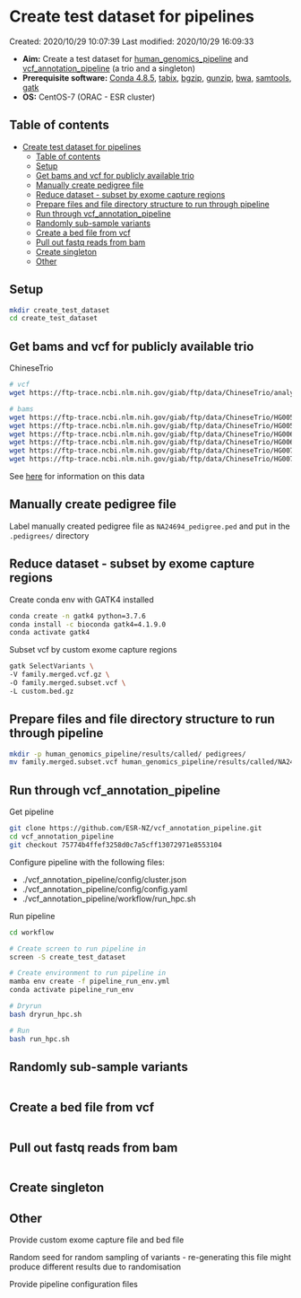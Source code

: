 # Create test dataset for pipelines

Created: 2020/10/29 10:07:39
Last modified: 2020/10/29 16:09:33

- **Aim:** Create a test dataset for [human_genomics_pipeline](https://github.com/ESR-NZ/human_genomics_pipeline) and [vcf_annotation_pipeline](https://github.com/ESR-NZ/vcf_annotation_pipeline) (a trio and a singleton)
- **Prerequisite software:**  [Conda 4.8.5](https://docs.conda.io/projects/conda/en/latest/index.html), [tabix](http://www.htslib.org/doc/tabix.html), [bgzip](http://www.htslib.org/doc/bgzip.html), [gunzip](https://linux.die.net/man/1/gunzip), [bwa](http://bio-bwa.sourceforge.net/), [samtools](http://www.htslib.org/), [gatk](https://anaconda.org/bioconda/gatk4)
- **OS:** CentOS-7 (ORAC - ESR cluster)

## Table of contents

- [Create test dataset for pipelines](#create-test-dataset-for-pipelines)
  - [Table of contents](#table-of-contents)
  - [Setup](#setup)
  - [Get bams and vcf for publicly available trio](#get-bams-and-vcf-for-publicly-available-trio)
  - [Manually create pedigree file](#manually-create-pedigree-file)
  - [Reduce dataset - subset by exome capture regions](#reduce-dataset---subset-by-exome-capture-regions)
  - [Prepare files and file directory structure to run through pipeline](#prepare-files-and-file-directory-structure-to-run-through-pipeline)
  - [Run through vcf_annotation_pipeline](#run-through-vcf_annotation_pipeline)
  - [Randomly sub-sample variants](#randomly-sub-sample-variants)
  - [Create a bed file from vcf](#create-a-bed-file-from-vcf)
  - [Pull out fastq reads from bam](#pull-out-fastq-reads-from-bam)
  - [Create singleton](#create-singleton)
  - [Other](#other)


## Setup

```bash
mkdir create_test_dataset
cd create_test_dataset
```

## Get bams and vcf for publicly available trio

ChineseTrio

```bash
# vcf
wget https://ftp-trace.ncbi.nlm.nih.gov/giab/ftp/data/ChineseTrio/analysis/RTG_RTGJointTrio_06062019/GRCh37/family.merged.vcf.gz

# bams
wget https://ftp-trace.ncbi.nlm.nih.gov/giab/ftp/data/ChineseTrio/HG005_NA24631_son/NIST_Stanford_Illumina_6kb_matepair/bams/HG005.mate_pair.sorted.bam
wget https://ftp-trace.ncbi.nlm.nih.gov/giab/ftp/data/ChineseTrio/HG005_NA24631_son/NIST_Stanford_Illumina_6kb_matepair/bams/HG005.mate_pair.sorted.bam.bai
wget https://ftp-trace.ncbi.nlm.nih.gov/giab/ftp/data/ChineseTrio/HG006_NA24694-huCA017E_father/NIST_Stanford_Illumina_6kb_matepair/bams/HG006.mate_pair.sorted.bam
wget https://ftp-trace.ncbi.nlm.nih.gov/giab/ftp/data/ChineseTrio/HG006_NA24694-huCA017E_father/NIST_Stanford_Illumina_6kb_matepair/bams/HG006.mate_pair.sorted.bam.bai
wget https://ftp-trace.ncbi.nlm.nih.gov/giab/ftp/data/ChineseTrio/HG007_NA24695-hu38168_mother/NIST_Stanford_Illumina_6kb_matepair/bams/HG007.mate_pair.sorted.bam
wget https://ftp-trace.ncbi.nlm.nih.gov/giab/ftp/data/ChineseTrio/HG007_NA24695-hu38168_mother/NIST_Stanford_Illumina_6kb_matepair/bams/HG007.mate_pair.sorted.bam.bai
```

See [here](https://ftp-trace.ncbi.nlm.nih.gov/giab/ftp/data/ChineseTrio/analysis/RTG_RTGJointTrio_06062019/GRCh37/README.md) for information on this data

## Manually create pedigree file

Label manually created pedigree file as `NA24694_pedigree.ped` and put in the `.pedigrees/` directory

## Reduce dataset - subset by exome capture regions

Create conda env with GATK4 installed

```bash
conda create -n gatk4 python=3.7.6
conda install -c bioconda gatk4=4.1.9.0
conda activate gatk4
```

Subset vcf by custom exome capture regions

```bash
gatk SelectVariants \
-V family.merged.vcf.gz \
-O family.merged.subset.vcf \
-L custom.bed.gz
```

## Prepare files and file directory structure to run through pipeline

```bash
mkdir -p human_genomics_pipeline/results/called/ pedigrees/
mv family.merged.subset.vcf human_genomics_pipeline/results/called/NA24694_raw_snps_indels.g.vcf
```

## Run through vcf_annotation_pipeline

Get pipeline

```bash
git clone https://github.com/ESR-NZ/vcf_annotation_pipeline.git
cd vcf_annotation_pipeline
git checkout 75774b4ffef3258d0c7a5cff13072971e8553104
```

Configure pipeline with the following files:

- ./vcf_annotation_pipeline/config/cluster.json
- ./vcf_annotation_pipeline/config/config.yaml
- ./vcf_annotation_pipeline/workflow/run_hpc.sh

Run pipeline

```bash
cd workflow

# Create screen to run pipeline in
screen -S create_test_dataset

# Create environment to run pipeline in
mamba env create -f pipeline_run_env.yml
conda activate pipeline_run_env

# Dryrun
bash dryrun_hpc.sh

# Run
bash run_hpc.sh
```

## Randomly sub-sample variants

```bash

```

## Create a bed file from vcf

```bash

```

## Pull out fastq reads from bam

```bash

```

## Create singleton

## Other

Provide custom exome capture file and bed file

Random seed for random sampling of variants - re-generating this file might produce different results due to randomisation

Provide pipeline configuration files
